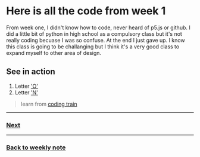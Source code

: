 # Here is all the code from week 1
From week one, I didn't know how to code, never heard of p5.js or github. I did a little bit of python in high school as a compulsory class but it's not really coding becuase I was so confuse. At the end I just gave up. I know this class is going to be challanging but I think it's a very good class to expand myself to other area of design.  

## See in action
1. Letter ['O']()
2. Letter ['N']()

> learn from [coding train]()

---------------------------------------------------
### [Next](https://github.com/napasornc/c0dew0rd/tree/master/processing/week%2002)  

--------------------------------------------------
### [Back to weekly note](https://github.com/napasornc/c0dew0rd)

                                                                               

